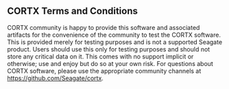## CORTX Terms and Conditions

CORTX community is happy to provide this software and associated artifacts for the convenience of the community to test the CORTX software. This is provided merely for testing purposes and is not a supported Seagate product. Users should use this only for testing purposes and should not store any critical data on it. This comes with no support implicit or otherwise; use and enjoy but do so at your own risk. For questions about CORTX software, please use the appropriate community channels at <https://github.com/Seagate/cortx>.